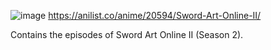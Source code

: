 ![image](https://user-images.githubusercontent.com/90706834/209464252-4330a0dc-7703-43c9-9f56-20ceae5475a8.png)
https://anilist.co/anime/20594/Sword-Art-Online-II/

Contains the episodes of Sword Art Online II (Season 2).
